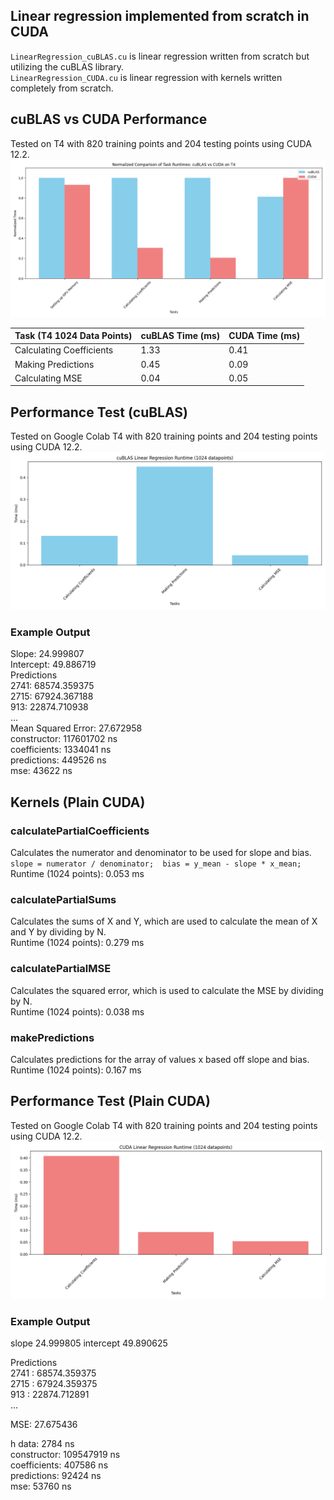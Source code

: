 ## Linear regression implemented from scratch in CUDA  
`LinearRegression_cuBLAS.cu` is linear regression written from scratch but utilizing the cuBLAS library.  
`LinearRegression_CUDA.cu` is linear regression with kernels written completely from scratch.  

## cuBLAS vs CUDA Performance  
Tested on T4 with 820 training points and 204 testing points using CUDA 12.2.  
![cuBLAS vs CUDA Performance Test](https://raw.githubusercontent.com/Tyler-Hilbert/CUDA-LinearRegression/8d2e2abda8d3b83918a7df89ad9eb6898b810db9/cuBLAS_vs_CUDA_Compare.png)

| Task (T4 1024 Data Points) | cuBLAS Time (ms) | CUDA Time (ms) |
|-------------------------|------------------|----------------|
| Calculating Coefficients| 1.33             | 0.41           |
| Making Predictions      | 0.45             | 0.09           |
| Calculating MSE         | 0.04             | 0.05           |

## Performance Test (cuBLAS)  
Tested on Google Colab T4 with 820 training points and 204 testing points using CUDA 12.2.  
![cuBLAS Performance Test](https://raw.githubusercontent.com/Tyler-Hilbert/CUDA-LinearRegression/main/Perf/cuBLAS.png)

### Example Output
Slope: 24.999807  
Intercept: 49.886719  
Predictions  
2741: 68574.359375  
2715: 67924.367188  
913: 22874.710938  
...  
Mean Squared Error: 27.672958  
constructor:    117601702 ns  
coefficients:   1334041 ns  
predictions:    449526 ns  
mse:	           43622 ns

## Kernels (Plain CUDA)  

### calculatePartialCoefficients 
Calculates the numerator and denominator to be used for slope and bias.  
``slope = numerator / denominator;  bias = y_mean - slope * x_mean;``  
Runtime (1024 points): 0.053 ms  

### calculatePartialSums 
Calculates the sums of X and Y, which are used to calculate the mean of X and Y by dividing by N.  
Runtime (1024 points): 0.279 ms  

### calculatePartialMSE
Calculates the squared error, which is used to calculate the MSE by dividing by N.  
Runtime (1024 points): 0.038 ms  

### makePredictions
Calculates predictions for the array of values x based off slope and bias.  
Runtime (1024 points): 0.167 ms

## Performance Test (Plain CUDA)  
Tested on Google Colab T4 with 820 training points and 204 testing points using CUDA 12.2.  
![CUDA Performance Test](https://raw.githubusercontent.com/Tyler-Hilbert/CUDA-LinearRegression/main/Perf/CUDA.png)

### Example Output  
slope 24.999805  intercept 49.890625  

Predictions  
2741 : 68574.359375  
2715 : 67924.359375  
913 : 22874.712891  
...  

MSE: 27.675436  

h data:	        2784 ns  
constructor:	109547919 ns  
coefficients:	407586 ns  
predictions:	92424 ns  
mse:	        53760 ns  
